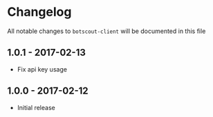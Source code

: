 # Changelog

All notable changes to `botscout-client` will be documented in this file

## 1.0.1 - 2017-02-13

- Fix api key usage


## 1.0.0 - 2017-02-12

- Initial release
